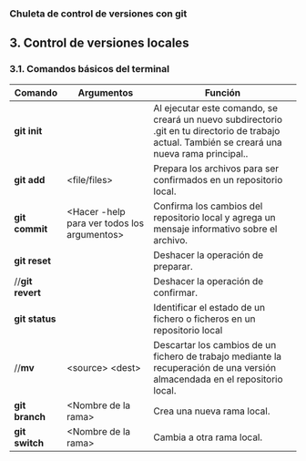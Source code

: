 ### Chuleta de control de versiones con git

## 3. Control de versiones locales

### 3.1. Comandos básicos del terminal

Comando         | Argumentos                                     | Función 
----------------|------------------------------------------------|-----------------------------
**git init**    |                                                | Al ejecutar este comando, se creará un nuevo subdirectorio .git en tu directorio de trabajo actual. También se creará una nueva rama principal..
**git add**     | &lt;file/files>                                | Prepara los archivos para ser confirmados en un repositorio local.
**git commit**  | &lt;Hacer -help para ver todos los argumentos> | Confirma los cambios del repositorio local y agrega un mensaje informativo sobre el archivo.
**git reset**   |                                                | Deshacer la operación de preparar.
//**git revert**  |                                                | Deshacer la operación de confirmar.
**git status**  | 			                             | Identificar el estado de un fichero o ficheros en un repositorio local
//**mv**          | &lt;source> &lt;dest>                          | Descartar los cambios de un fichero de trabajo mediante la recuperación de una versión almacendada en el repositorio local.
**git branch**  | &lt;Nombre de la rama>                         | Crea una nueva rama local.
**git switch**  | &lt;Nombre de la rama>                         | Cambia a otra rama local.